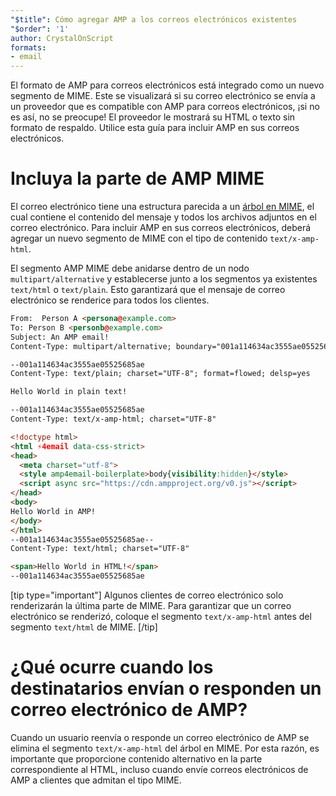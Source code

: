 ```yaml
---
"$title": Cómo agregar AMP a los correos electrónicos existentes
"$order": '1'
author: CrystalOnScript
formats:
- email
---
```


El formato de AMP para correos electrónicos está integrado como un nuevo segmento de MIME. Este se visualizará si su correo electrónico se envía a un proveedor que es compatible con AMP para correos electrónicos, ¡si no es así, no se preocupe! El proveedor le mostrará su HTML o texto sin formato de respaldo. Utilice esta guía para incluir AMP en sus correos electrónicos.

# Incluya la parte de AMP MIME

El correo electrónico tiene una estructura parecida a un [árbol en MIME](https://en.wikipedia.org/wiki/MIME), el cual contiene el contenido del mensaje y todos los archivos adjuntos en el correo electrónico. Para incluir AMP en sus correos electrónicos, deberá agregar un nuevo segmento de MIME con el tipo de contenido `text/x-amp-html`.

El segmento AMP MIME debe anidarse dentro de un nodo `multipart/alternative` y establecerse junto a los segmentos ya existentes `text/html` o `text/plain`. Esto garantizará que el mensaje de correo electrónico se renderice para todos los clientes.

```html
From:  Person A <persona@example.com>
To: Person B <personb@example.com>
Subject: An AMP email!
Content-Type: multipart/alternative; boundary="001a114634ac3555ae05525685ae"

--001a114634ac3555ae05525685ae
Content-Type: text/plain; charset="UTF-8"; format=flowed; delsp=yes

Hello World in plain text!

--001a114634ac3555ae05525685ae
Content-Type: text/x-amp-html; charset="UTF-8"

<!doctype html>
<html ⚡4email data-css-strict>
<head>
  <meta charset="utf-8">
  <style amp4email-boilerplate>body{visibility:hidden}</style>
  <script async src="https://cdn.ampproject.org/v0.js"></script>
</head>
<body>
Hello World in AMP!
</body>
</html>
--001a114634ac3555ae05525685ae--
Content-Type: text/html; charset="UTF-8"

<span>Hello World in HTML!</span>
--001a114634ac3555ae05525685ae
```

[tip type="important"] Algunos clientes de correo electrónico solo renderizarán la última parte de MIME. Para garantizar que un correo electrónico se renderizó, coloque el segmento `text/x-amp-html` antes del segmento `text/html` de MIME. [/tip]

# ¿Qué ocurre cuando los destinatarios envían o responden un correo electrónico de AMP?

Cuando un usuario reenvía o responde un correo electrónico de AMP se elimina el segmento `text/x-amp-html` del árbol en MIME. Por esta razón, es importante que proporcione contenido alternativo en la parte correspondiente al HTML, incluso cuando envíe correos electrónicos de AMP a clientes que admitan el tipo MIME.

